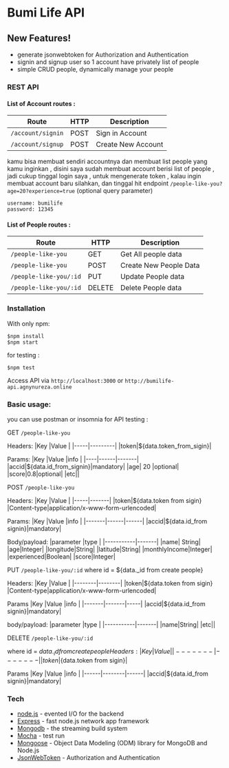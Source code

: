 # Bumi Life API

## New Features!
  - generate jsonwebtoken for Authorization and Authentication
  - signin and signup user so 1 account have privately list of people 
  - simple CRUD people, dynamically manage your people 
 
### REST API 
#### List of Account routes :
| Route          | HTTP   |            Description              |
|----------------|--------|-------------------------------------|
| `/account/signin`| POST    | Sign in Account                 |
| `/account/signup` | POST    | Create New Account              |

kamu bisa membuat sendiri accountnya dan membuat list people yang kamu inginkan , disini saya sudah membuat account berisi list of people , jadi cukup tinggal login saya , untuk mengenerate token , kalau ingin membuat account baru silahkan, dan tinggal hit endpoint ```/people-like-you?age=20?experience=true``` (optional query parameter)
```
username: bumilife
password: 12345
```

#### List of People routes : 
| Route                   | HTTP | Description              |
|-------------------------|------|--------------------------|
| `/people-like-you`    | GET    | Get All people data |
| `/people-like-you`     | POST   | Create New People Data |
| `/people-like-you/:id` | PUT    | Update People data|
| `/people-like-you/:id`  | DELETE | Delete People data|

### Installation
With only npm:

```
$npm install
$npm start
```
for testing :
```
$npm test
```

Access API via ```http://localhost:3000``` or ```http://bumilife-api.agnynureza.online```

### Basic usage:
you can use postman or insomnia for API testing :

GET ```/people-like-you```
    
Headers: 
|Key  |Value    | 
|-----|---------|
|token|${data.token_from_sigin}| 

Params:
|Key |Value |info   |
|----|------|-------|
|accid|${data.id_from_signin}|mandatory|
|age| 20 |optional|
|score|0.8|optional|
|etc||

POST ```/people-like-you```

Headers: 
|Key  |Value  |
|-----|-------|
|token|${data.token from sigin}
|Content-type|application/x-www-form-urlencoded|

Params:
|Key    |Value |info  |
|-------|------|------|
|accid|${data.id_from signin}|mandatory|

Body/payload: 
|parameter  |type   |
|-----------|-------|
|name| String|
|age|Integer|
|longitude|String|
|latitude|String|
|monthlyIncome|Integer|
|experienced|Boolean|
|score|Integer|

PUT ```/people-like-you/:id```
where id = ${data._id from create people} 

Headers: 
|Key     |Value   |
|--------|--------|
|token|${data.token from sigin}
|Content-type|application/x-www-form-urlencoded|

Params
|Key    |Value  |info |
|-------|-------|-----|
|accid|${data.id_from signin}|mandatory|

body/payload:
|parameter  |type   |
|-----------|-------|
|name|String|
|etc||

DELETE ```/people-like-you/:id```

where id = ${data._id from create people} 
Headers: 
|Key    |Value  | 
|-------|-------|
|token|${data.token from sigin}|

Params
|Key   |Value   |info  |
|------|--------|------|
|accid|${data.id_from signin}|mandatory|

### Tech
* [node.js] - evented I/O for the backend
* [Express] - fast node.js network app framework
* [Mongodb] - the streaming build system
* [Mocha] - test run
* [Mongoose] - Object Data Modeling (ODM) library for MongoDB and Node.js
* [JsonWebToken] - Authorization and Authentication 

[node.js]: <http://nodejs.org>
[Mocha]: <https://mochajs.org/>
[Mongodb]: <https://www.mongodb.com/>
[Mongoose]:<https://mongoosejs.com/>
[JsonWebToken]: <https://jwt.io/>
[Express]: <http://expressjs.com>